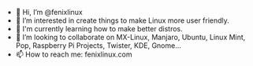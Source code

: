 - 👋 Hi, I’m @fenixlinux
- 👀 I’m interested in create things to make Linux more user friendly.
- 🌱 I'm currently learning how to make better distros.
- 💞️ I’m looking to collaborate on MX-Linux, Manjaro, Ubuntu, Linux Mint, Pop, Raspberry Pi Projects, Twister, KDE, Gnome...
- 📫 How to reach me: fenixlinux.com

<!---
fenixlinuxos/fenixlinuxos is a ✨ special ✨ repository because its `README.md` (this file) appears on your GitHub profile.
You can click the Preview link to take a look at your changes.
--->
